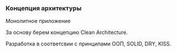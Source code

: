 ### Концепция архитектуры

Монолитное приложение

За основу берем концепцию Clean Architecture.

Разработка в соответсвии с принципами ООП, SOLID, DRY, KISS.
